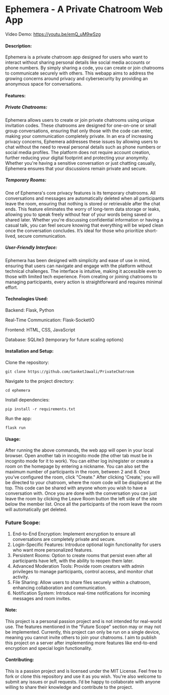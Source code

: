 # Ephemera - A Private Chatroom Web App
Video Demo: https://youtu.be/emQ_uM9wSzg

#### Description:
Ephemera is a private chatroom app designed for users who want to interact without sharing personal details like social media accounts or phone numbers. By simply sharing a code, you can create or join chatrooms to communicate securely with others. This webapp aims to address the growing concerns around privacy and cybersecurity by providing an anonymous space for conversations.

#### Features:
##### Private Chatrooms: 
Ephemera allows users to create or join private chatrooms using unique invitation codes. These chatrooms are designed for one-on-one or small group conversations, ensuring that only those with the code can enter, making your communication completely private.
In an era of increasing privacy concerns, Ephemera addresses these issues by allowing users to chat without the need to reveal personal details such as phone numbers or social media profiles. The platform does not require account creation, further reducing your digital footprint and protecting your anonymity. Whether you're having a sensitive conversation or just chatting casually, Ephemera ensures that your discussions remain private and secure.

##### Temporary Rooms: 
One of Ephemera's core privacy features is its temporary chatrooms. All conversations and messages are automatically deleted when all participants leave the room, ensuring that nothing is stored or retrievable after the chat ends.
This feature eliminates the worry of long-term data storage or leaks, allowing you to speak freely without fear of your words being saved or shared later. Whether you're discussing confidential information or having a casual talk, you can feel secure knowing that everything will be wiped clean once the conversation concludes. It’s ideal for those who prioritize short-lived, secure communication.
##### User-Friendly Interface: 
Ephemera has been designed with simplicity and ease of use in mind, ensuring that users can navigate and engage with the platform without technical challenges. The interface is intuitive, making it accessible even to those with limited tech experience. From creating or joining chatrooms to managing participants, every action is straightforward and requires minimal effort.

#### Technologies Used:
Backend: Flask, Python

Real-Time Communication: Flask-SocketIO

Frontend: HTML, CSS, JavaScript

Database: SQLite3 (temporary for future scaling options)

#### Installation and Setup:
Clone the repository:
```
git clone https://github.com/SanketJawali/PrivateChatroom
```
Navigate to the project directory:
```
cd ephemera
```
Install dependencies:
```
pip install -r requirements.txt
```
Run the app:
```
flask run
```

#### Usage:
After running the above commands, the web app will open in your local browser. Open another tab in incognito mode (the other tab must be in incognito mode for it to work).
You can either log in/register or create a room on the homepage by entering a nickname. You can also set the maximum number of participants in the room, between 2 and 8. Once you’ve configured the room, click "Create."
After clicking 'Create,' you will be directed to your chatroom, where the room code will be displayed at the top. This code can be shared with anyone whom you wish to have a conversation with.
Once you are done with the conversation you can just leave the room by clicking the Leave Room button the left side of the site below the member list. Once all the participants of the room leave the room will automatically get deleted.

### Future Scope:
1. End-to-End Encryption: Implement encryption to ensure all conversations are completely private and secure.
2. Login-Specific Features: Introduce optional login functionality for users who want more personalized features.
3. Persistent Rooms: Option to create rooms that persist even after all participants have left, with the ability to reopen them later.
4. Advanced Moderation Tools: Provide room creators with admin privileges to manage participants, control access, and monitor chat activity.
5. File Sharing: Allow users to share files securely within a chatroom, enhancing collaboration and communication.
6. Notification System: Introduce real-time notifications for incoming messages and room invites.

#### Note:
This project is a personal passion project and is not intended for real-world use. The features mentioned in the "Future Scope" section may or may not be implemented. Currently, this project can only be run on a single device, meaning you cannot invite others to join your chatrooms. I aim to publish this project on a server after implementing more features like end-to-end encryption and special login functionality.

#### Contributing:
This is a passion project and is licensed under the MIT License. Feel free to fork or clone this repository and use it as you wish. You're also welcome to submit any issues or pull requests. I’d be happy to collaborate with anyone willing to share their knowledge and contribute to the project.
